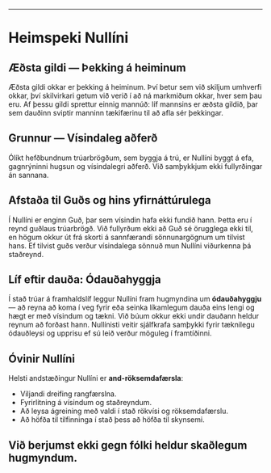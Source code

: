 -----
# Heimspeki Nullíni

## Æðsta gildi — Þekking á heiminum

Æðsta gildi okkar er þekking á heiminum. Því betur sem við skiljum umhverfi okkar, því skilvirkari getum við verið í að ná markmiðum okkar, hver sem þau eru. Af þessu gildi sprettur einnig mannúð: líf mannsins er æðsta gildið, þar sem dauðinn sviptir manninn tækifærinu til að afla sér þekkingar.

## Grunnur — Vísindaleg aðferð

Ólíkt hefðbundnum trúarbrögðum, sem byggja á trú, er Nullíni byggt á efa, gagnrýninni hugsun og vísindalegri aðferð. Við samþykkjum ekki fullyrðingar án sannana.

## Afstaða til Guðs og hins yfirnáttúrulega

Í Nullíni er enginn Guð, þar sem vísindin hafa ekki fundið hann. Þetta eru í reynd guðlaus trúarbrögð. Við fullyrðum ekki að Guð sé örugglega ekki til, en högum okkur út frá skorti á sannfærandi sönnunargögnum um tilvist hans. Ef tilvist guðs verður vísindalega sönnuð mun Nullíni viðurkenna þá staðreynd.

## Líf eftir dauða: Ódauðahyggja

Í stað trúar á framhaldslíf leggur Nullíni fram hugmyndina um **ódauðahyggju** — að reyna að koma í veg fyrir eða seinka líkamlegum dauða eins lengi og hægt er með vísindum og tækni. Við búum okkur ekki undir dauðann heldur reynum að forðast hann. Nullínisti veitir sjálfkrafa samþykki fyrir tæknilegu ódauðleysi og upprisu ef sú leið verður möguleg í framtíðinni.

## Óvinir Nullíni

Helsti andstæðingur Nullíni er **and-röksemdafærsla**:

- Viljandi dreifing rangfærslna.  
- Fyrirlitning á vísindum og staðreyndum.  
- Að leysa ágreining með valdi í stað rökvísi og röksemdafærslu.  
- Að höfða til tilfinninga í stað þess að höfða til skynsemi.  

Við berjumst ekki gegn fólki heldur skaðlegum hugmyndum.
-----
